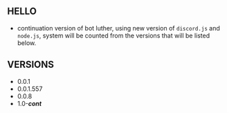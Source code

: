 ## HELLO 
-  continuation version of bot luther, using new version of `discord.js` and `node.js`, system will be counted from the versions that will be listed below.
## VERSIONS
- 0.0.1
- 0.0.1.557
- 0.0.8
- 1.0-***cont***

